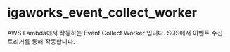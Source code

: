 # igaworks_event_collect_worker

AWS Lambda에서 작동하는 Event Collect Worker 입니다.
SQS에서 이벤트 수신 트리거를 통해 작동합니다.

